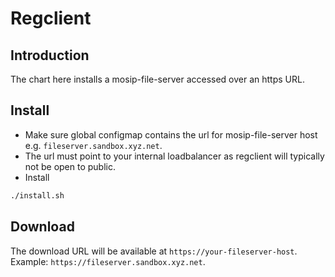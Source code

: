 # Regclient 

## Introduction
The chart here installs a mosip-file-server accessed over an https URL. 

## Install
* Make sure global configmap contains the url for mosip-file-server host e.g. `fileserver.sandbox.xyz.net`.
* The url must point to your internal loadbalancer as regclient will typically not be open to public.
* Install
```sh
./install.sh
```
## Download
The download URL will be available at `https://your-fileserver-host`. Example: `https://fileserver.sandbox.xyz.net`.
